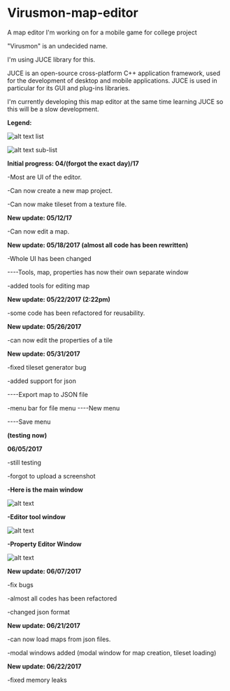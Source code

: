 # Virusmon-map-editor
A map editor I'm working on for a mobile game for college project

"Virusmon" is an undecided name. 

I'm using JUCE library for this. 

JUCE is an open-source cross-platform C++ application framework, used for the development of desktop and mobile applications. JUCE is used in particular for its GUI and plug-ins libraries.

I'm currently developing this map editor at the same time learning JUCE so this will be a slow development.


<b>Legend:</b>

![alt text](http://i.imgur.com/3vZfR47.png) list


![alt text](http://i.imgur.com/DB79uf1.png) sub-list


<b>Initial progress: 04/(forgot the exact day)/17</b>

-Most are UI of the editor.

-Can now create a new map project.

-Can now make tileset from a texture file. 

<b>New update: 05/12/17</b>

-Can now edit a map.


<b>New update: 05/18/2017 (almost all code has been rewritten)</b>

-Whole UI has been changed

----Tools, map, properties has now their own separate window

-added tools for editing map

<b>New update: 05/22/2017 (2:22pm)</b>

-some code has been refactored for reusability.

<b>New update: 05/26/2017</b>

-can now edit the properties of a tile

<b>New update: 05/31/2017</b>

-fixed tileset generator bug

-added support for json

----Export map to JSON file

-menu bar for file menu 
----New menu

----Save menu

<b>(testing now)</b>

<b>06/05/2017</b>

-still testing

-forgot to upload a screenshot

<b> -Here is the main window </b>

![alt text](http://i.imgur.com/46A8jvm.png)

<b> -Editor tool window </b>

![alt text](http://i.imgur.com/prwaZJq.png)

<b> -Property Editor Window </b>

![alt text](https://puu.sh/wbpa8/ba08c0683d.png)

<b>New update: 06/07/2017</b>

-fix bugs

-almost all codes has been refactored

-changed json format

<b>New update: 06/21/2017</b>

-can now load maps from json files.

-modal windows added (modal window for map creation, tileset loading)

<b>New update: 06/22/2017</b>

-fixed memory leaks


   
     
